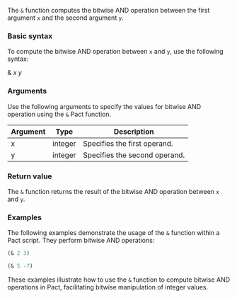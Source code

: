 The `&` function computes the bitwise AND operation between the first argument `x` and the second argument `y`.

### Basic syntax

To compute the bitwise AND operation between `x` and `y`, use the following syntax:

& *x* *y*

### Arguments

Use the following arguments to specify the values for bitwise AND operation using the `&` Pact function.

| Argument | Type | Description |
| --- | --- | --- |
| x | integer | Specifies the first operand. |
| y | integer | Specifies the second operand. |

### Return value

The `&` function returns the result of the bitwise AND operation between `x` and `y`.

### Examples

The following examples demonstrate the usage of the `&` function within a Pact script. They perform bitwise AND operations:

```lisp
(& 2 3)
```
```lisp
(& 5 -7)
```

These examples illustrate how to use the `&` function to compute bitwise AND operations in Pact, facilitating bitwise manipulation of integer values.
